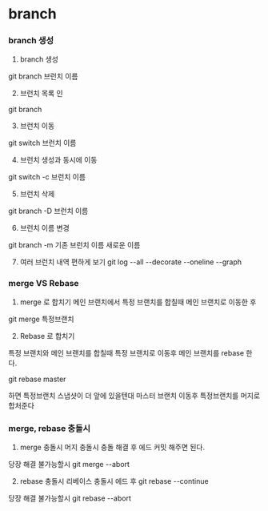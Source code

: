 # branch

### branch 생성

1. branch 생성

git branch 브런치 이름


2. 브런치 목록 인

git branch

3. 브런치 이동

git switch 브런치 이름

4. 브런치 생성과 동시에 이동

git switch -c 브런치 이름

5. 브런치 삭제

git branch -D 브런치 이름

6. 브런치 이름 변경

git branch -m 기존 브런치 이름 새로운 이름

7. 여러 브런치 내역 편하게 보기
git log --all --decorate --oneline --graph

### merge VS Rebase 

1. merge 로 합치기
메인 브랜치에서 특정 브랜치를 합칠때 메인 브랜치로 이동한 후

git merge 특정브랜치 

2. Rebase 로 합치기

특정 브랜치와 메인 브랜치를 합칠때
특정 브랜치로 이동후 메인 브랜치를 rebase 한다.

git rebase master

하면 특정브랜치 스냅샷이 더 앞에 있을텐대
마스터 브랜치 이동후 특정브랜치를 머지로 합처준다

### merge, rebase 충돌시 

1. merge 충돌시
머지 충돌시 충돌 해결 후 에드 커밋 해주면 된다.

당장 해결 불가능할시 
git merge --abort

2. rebase 충돌시
리베이스 충돌시 에드 후
git rebase --continue

당장 해결 불가능할시 
git rebase --abort